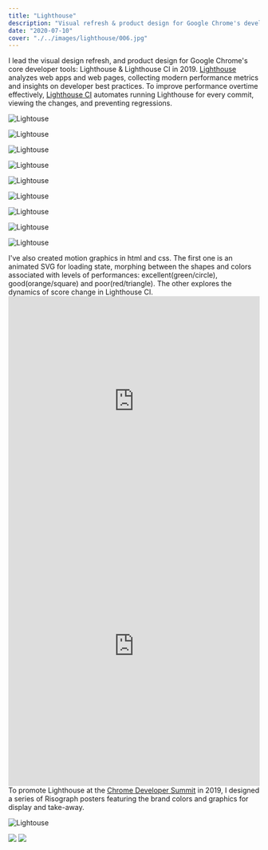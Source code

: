 ```yaml
---
title: "Lighthouse"
description: "Visual refresh & product design for Google Chrome's developer tools"
date: "2020-07-10"
cover: "./../images/lighthouse/006.jpg"
---
```


<div class="text">I lead the visual design refresh, and product design for Google Chrome's core developer tools: Lighthouse & Lighthouse CI in 2019. <a href="https://developers.google.com/web/tools/lighthouse" target="_blank">Lighthouse</a> analyzes web apps and web pages, collecting modern performance metrics and insights on developer best practices. To improve performance overtime effectively, <a href="https://github.com/GoogleChrome/lighthouse-ci" target="_blank">Lighthouse CI</a> automates running Lighthouse for every commit, viewing the changes, and preventing regressions.</div>

![Lightouse](./../images/lighthouse/001.png)

![Lightouse](./../images/lighthouse/103.png)

![Lightouse](./../images/lighthouse/101.png)

![Lightouse](./../images/lighthouse/210.png)

![Lightouse](./../images/lighthouse/211.png)

![Lightouse](./../images/lighthouse/300.png)

![Lightouse](./../images/lighthouse/400.png)

![Lightouse](./../images/lighthouse/402.png)

![Lightouse](./../images/lighthouse/403.png)


<div class="text">I've also created motion graphics in html and css. The first one is an animated SVG for loading state, morphing between the shapes and colors associated with levels of performances: excellent(green/circle), good(orange/square) and poor(red/triangle). The other explores the dynamics of score change in Lighthouse CI.</div>

<div class="video">
<div class="glitch-embed-wrap" style="height: 420px; width: 100%;">
  <iframe
    src="https://glitch.com/embed/#!/embed/lh-loader?path=index.html&previewSize=100&attributionHidden=true&sidebarCollapsed=true"
    title="lh-loader on Glitch"
    allow="geolocation; microphone; camera; midi; vr; encrypted-media"
    style="height: 100%; width: 100%; border: 0;">
  </iframe>
</div>
</div>

<div class="video">
<div class="glitch-embed-wrap" style="height: 560px; width: 100%;">
  <iframe
    src="https://glitch.com/embed/#!/embed/ci-graph?path=style.css&previewSize=100&attributionHidden=true&sidebarCollapsed=true"
    title="ci-graph on Glitch"
    allow="geolocation; microphone; camera; midi; vr; encrypted-media"
    style="height: 100%; width: 100%; border: 0;">
  </iframe>
</div>
</div>

<!-- <div class="row">
  <img src="./../images/lighthouse/007.jpg" />
  <img src="./../images/lighthouse/008.jpg" />
</div> -->

<div class="text">To promote Lighthouse at the <a href="https://developer.chrome.com/devsummit/" target="_blank">Chrome Developer Summit</a> in 2019, I designed a series of Risograph posters featuring the brand colors and graphics for display and take-away.</div>

![Lightouse](./../images/lighthouse/006.jpg)

<div class="row">
  <img src="./../images/lighthouse/003.jpg" />
  <img src="./../images/lighthouse/002.jpg" />
</div>
